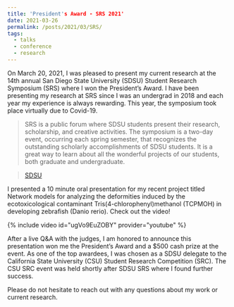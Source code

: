 ```yaml
---
title: 'President's Award - SRS 2021'
date: 2021-03-26
permalink: /posts/2021/03/SRS/
tags:
  - talks
  - conference
  - research
---
```


On March 20, 2021, I was pleased to present my current research at the 14th annual San Diego State University (SDSU) Student Research Symposium (SRS) where I won the President’s Award. I have been presenting my research at SRS since I was an undergrad in 2018 and each year my experience is always rewarding. This year, the symposium took place virtually due to Covid-19.

> SRS is a public forum where SDSU students present their research, scholarship, and creative activities. The symposium is a two-day event, occurring each spring semester, that recognizes the outstanding scholarly accomplishments of SDSU students. It is a great way to learn about all the wonderful projects of our students, both graduate and undergraduate.

> [SDSU](https://research.sdsu.edu/sdsu_student_symposium)

I presented a 10 minute oral presentation for my recent project titled Network models for analyzing the deformities induced by the ecotoxicological contaminant Tris(4-chlorophenyl)methanol (TCPMOH) in developing zebrafish (Danio rerio). Check out the video!

{% include video id="ugVo9EuZOBY" provider="youtube" %}

After a live Q&A with the judges, I am honored to announce this presentation won me the President’s Award and a $500 cash prize at the event. As one of the top awardees, I was chosen as a SDSU delegate to the California State University (CSU) Student Research Competition (SRC). The CSU SRC event was held shortly after SDSU SRS where I found further success.

Please do not hesitate to reach out with any questions about my work or current research.